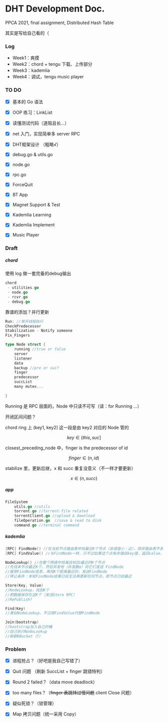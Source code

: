 # DHT Development Doc.

PPCA 2021, final assignment, Distributed Hash Table

其实是写给自己看的（



### Log

- Week1：爽摸
- Week2：chord + tengu 下载、上传部分
- Week3：kademlia
- Week4：调试，tengu music player



### TO DO

- [x] 基本的 Go 语法
- [x] OOP 练习：LinkList
- [x] 读懂测试代码（道阻且长...）
- [x] net 入门，实现简单多 server RPC
- [x] DHT框架设计 （粗略√）
- [x] debug.go & utils.go
- [x] node.go
- [x] rpc.go
- [x] ForceQuit
- [x] BT App
- [x] Magnet Support & Test
- [x] Kademlia Learning
- [x] Kademlia Implement
- [x] Music Player



### Draft

##### chord

使用 log 做一套完备的debug输出

```go
chord
 - utilities.go
 - node.go
 - rcvr.go
 - debug.go
```

靠谱的添加？并行更新

```go
Run: //单开线程执行
CheckPredecessor
Stabilization - Notify someone
Fix_Fingers


```

```go
type Node struct {
    running //true or false
    server
    listener
    data
    backup //pre or suc?
    finger
    predecessor
    succList
    many mutex...
    
}
```



Running 是 RPC 层面的，Node 中只读不可写（读：for Running ...）



开闭区间问题？

chord ring 上 (key1, key2] 这一段是由 key2 对应的 Node 管的

$$key \in (this, suc]$$

closest_preceding_node 中，finger is the predecessor of id

$$finger \in (n, id)$$

stabilize 里，更新后继，x 和 succ 重复没意义（不一样才要更新）

$$x \in (n, succ)$$



##### app

```go
FileSystem
	utils.go //utils
	torrent.go //torrent-file related
	torrentClient.go //upload & download
	fileOperation.go  //save & read to disk
	command.go //terminal command
```



##### kademlia

```go
[RPC] FindNode() //在当前节点路由表中找最近K个节点（异或值小：近），除非路由表不满K个节点否则一定要找完
[RPC] FindValue() //与FindNode一样，只不过如果这个点有存储该key值，返回value，否则找这个点的最近K个信息

NodeLookup() //在整个网络中找离目标ID最近的K个节点
//先找本节点最近K个，然后并发地（并发数α）向它们发送 FindNode
//接受FindNode信息，再找K个距离最近的，发送FindNode
//停止条件：本轮FindNode结果已经无法再更新任何节点，即节点已经最近

Store(Key, Value) 
//NodeLookup，找到K个
//把数据保存在这K个（发送Store RPC）
//RePublish?

Find(Key)
//类似NodeLookup，不过用FindValue代替FindNode

Join(bootstrap)
//bootstrap加入自己的桶
//自己执行NodeLookup
//刷新KBucket（?）
```



### Problem

- [x] 进程抢占？（好吧是我自己写错了）
- [x] Quit 问题 （刷新 SuccList + finger 跳错特判）
- [x] Round 2 failed？（data move deadlock）
- [x] too many files？（~~finger 表跳转过慢问题~~  client Close 问题）
- [x] 疑似死锁？（锁管理）
- [x] Map 拷贝问题（统一采用 Copy）

